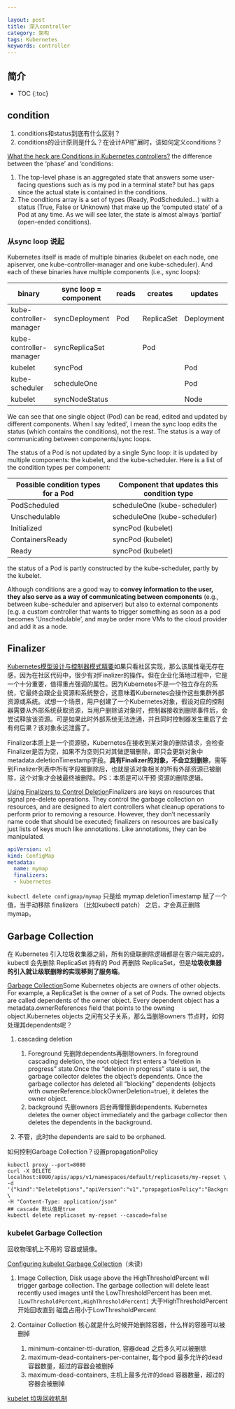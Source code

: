 ```yaml
---

layout: post
title: 深入controller
category: 架构
tags: Kubernetes
keywords: controller
---
```


## 简介

* TOC
{:toc}

## condition

1. conditions和status到底有什么区别？
2. conditions的设计原则是什么？在设计API扩展时，该如何定义conditions？

[What the heck are Conditions in Kubernetes controllers?](https://maelvls.dev/kubernetes-conditions/)
the difference between the ‘phase’ and ‘conditions:
1. The top-level phase is an aggregated state that answers some user-facing questions such as is my pod in a terminal state? but has gaps since the actual state is contained in the conditions.
2. The conditions array is a set of types (Ready, PodScheduled…) with a status (True, False or Unknown) that make up the ‘computed state’ of a Pod at any time. As we will see later, the state is almost always ‘partial’ (open-ended conditions).

### 从sync loop 说起

Kubernetes itself is made of multiple binaries (kubelet on each node, one apiserver, one kube-controller-manager and one kube-scheduler). And each of these binaries have multiple components (i.e., sync loops):

|binary|	sync loop = component|	reads	|creates|	updates|
|---|---|---|---|---|
|kube-controller-manager|	syncDeployment|	Pod	|ReplicaSet|	Deployment|
|kube-controller-manager|	syncReplicaSet|	|	Pod	||
|kubelet|	syncPod|||			Pod|
|kube-scheduler|	scheduleOne|||			Pod|
|kubelet|	syncNodeStatus|||			Node|

We can see that one single object (Pod) can be read, edited and updated by different components. When I say ‘edited’, I mean the sync loop edits the status (which contains the conditions), not the rest. The status is a way of communicating between components/sync loops.

The status of a Pod is not updated by a single Sync loop: it is updated by multiple components: the kubelet, and the kube-scheduler. Here is a list of the condition types per component:

|Possible condition types for a Pod|	Component that updates this condition type|
|---|---|
|PodScheduled|	scheduleOne (kube-scheduler)|
|Unschedulable|	scheduleOne (kube-scheduler)|
|Initialized|	syncPod (kubelet)|
|ContainersReady|	syncPod (kubelet)|
|Ready|	syncPod (kubelet)|

the status of a Pod is partly constructed by the kube-scheduler, partly by the kubelet.

Although conditions are a good way to **convey information to the user, they also serve as a way of communicating between components** (e.g., between kube-scheduler and apiserver) but also to external components (e.g. a custom controller that wants to trigger something as soon as a pod becomes ‘Unschedulable’, and maybe order more VMs to the cloud provider and add it as a node.

## Finalizer

[Kubernetes模型设计与控制器模式精要](https://mp.weixin.qq.com/s/Dbf0NSJIX-fz28Heix3EtA)如果只看社区实现，那么该属性毫无存在感，因为在社区代码中，很少有对Finalizer的操作。但在企业化落地过程中，它是一个十分重要，值得重点强调的属性。因为Kubernetes不是一个独立存在的系统，它最终会跟企业资源和系统整合，这意味着Kubernetes会操作这些集群外部资源或系统。试想一个场景，用户创建了一个Kubernetes对象，假设对应的控制器需要从外部系统获取资源，当用户删除该对象时，控制器接收到删除事件后，会尝试释放该资源。可是如果此时外部系统无法连通，并且同时控制器发生重启了会有何后果？该对象永远泄露了。

Finalizer本质上是一个资源锁，Kubernetes在接收到某对象的删除请求，会检查Finalizer是否为空，如果不为空则只对其做逻辑删除，即只会更新对象中metadata.deletionTimestamp字段。**具有Finalizer的对象，不会立刻删除**，需等到Finalizer列表中所有字段被删除后，也就是该对象相关的所有外部资源已被删除，这个对象才会被最终被删除。PS：本质是可以干预 资源的删除逻辑。

[Using Finalizers to Control Deletion](https://kubernetes.io/blog/2021/05/14/using-finalizers-to-control-deletion/)Finalizers are keys on resources that signal pre-delete operations. They control the garbage collection on resources, and are designed to alert controllers what cleanup operations to perform prior to removing a resource. However, they don’t necessarily name code that should be executed; finalizers on resources are basically just lists of keys much like annotations. Like annotations, they can be manipulated.

```yaml
apiVersion: v1
kind: ConfigMap
metadata:
  name: mymap
  finalizers:
  - kubernetes
```

`kubectl delete configmap/mymap` 只是给 mymap.deletionTimestamp 赋了一个值，当手动移除 finalizers （比如kubectl patch） 之后，才会真正删除mymap。



## Garbage Collection

在 Kubernetes 引入垃圾收集器之前，所有的级联删除逻辑都是在客户端完成的，kubectl 会先删除 ReplicaSet 持有的 Pod 再删除 ReplicaSet，但是**垃圾收集器的引入就让级联删除的实现移到了服务端**。

[Garbage Collection](https://kubernetes.io/docs/concepts/workloads/controllers/garbage-collection/)Some Kubernetes objects are owners of other objects. For example, a ReplicaSet is the owner of a set of Pods. The owned objects are called dependents of the owner object. Every dependent object has a metadata.ownerReferences field that points to the owning object.Kubernetes objects 之间有父子关系，那么当删除owners 节点时，如何处理其dependents呢？

1. cascading deletion

    1. Foreground 先删除dependents再删除owners. In foreground cascading deletion, the root object first enters a “deletion in progress” state.Once the “deletion in progress” state is set, the garbage collector deletes the object’s dependents. Once the garbage collector has deleted all “blocking” dependents (objects with ownerReference.blockOwnerDeletion=true), it deletes the owner object.
    2. background 先删owners 后台再慢慢删dependents. Kubernetes deletes the owner object immediately and the garbage collector then deletes the dependents in the background.
2. 不管，此时the dependents are said to be orphaned.

如何控制Garbage Collection？设置propagationPolicy

```
kubectl proxy --port=8080
curl -X DELETE localhost:8080/apis/apps/v1/namespaces/default/replicasets/my-repset \
-d '{"kind":"DeleteOptions","apiVersion":"v1","propagationPolicy":"Background"}' \
-H "Content-Type: application/json"
## cascade 默认值是true
kubectl delete replicaset my-repset --cascade=false
```

### kubelet Garbage Collection

回收物理机上不用的 容器或镜像。

[Configuring kubelet Garbage Collection](https://kubernetes.io/docs/concepts/cluster-administration/kubelet-garbage-collection/)（未读）

1. Image Collection, Disk usage above the HighThresholdPercent will trigger garbage collection. The garbage collection will delete least recently used images until the LowThresholdPercent has been met. `[LowThresholdPercent,HighThresholdPercent]` 大于HighThresholdPercent 开始回收直到 磁盘占用小于LowThresholdPercent
2. Container Collection 核心就是什么时候开始删除容器，什么样的容器可以被删掉

    1. minimum-container-ttl-duration, 容器dead 之后多久可以被删除
    2. maximum-dead-containers-per-container, 每个pod 最多允许的dead 容器数量，超过的容器会被删掉
    3. maximum-dead-containers, 主机上最多允许的dead 容器数量，超过的容器会被删掉

[kubelet 垃圾回收机制](https://mp.weixin.qq.com/s/GInMyCUdAjaa2hFX3swbNg)